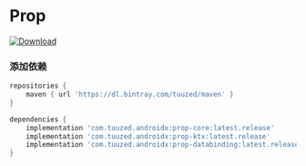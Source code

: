 # Prop


[ ![Download](https://api.bintray.com/packages/tuuzed/maven/com.tuuzed.androidx%3Aprop-core/images/download.svg) ](https://bintray.com/tuuzed/maven/com.tuuzed.androidx%3Aprop-core/_latestVersion)

### 添加依赖

```groovy
repositories {
    maven { url 'https://dl.bintray.com/tuuzed/maven' }
}

dependencies {
    implementation 'com.tuuzed.androidx:prop-core:latest.release'
    implementation 'com.tuuzed.androidx:prop-ktx:latest.release'
    implementation 'com.tuuzed.androidx:prop-databinding:latest.release'
}
```